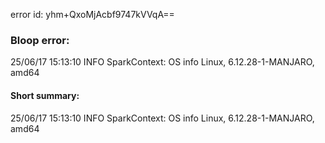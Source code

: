 error id: yhm+QxoMjAcbf9747kVVqA==
### Bloop error:

25/06/17 15:13:10 INFO SparkContext: OS info Linux, 6.12.28-1-MANJARO, amd64
#### Short summary: 

25/06/17 15:13:10 INFO SparkContext: OS info Linux, 6.12.28-1-MANJARO, amd64